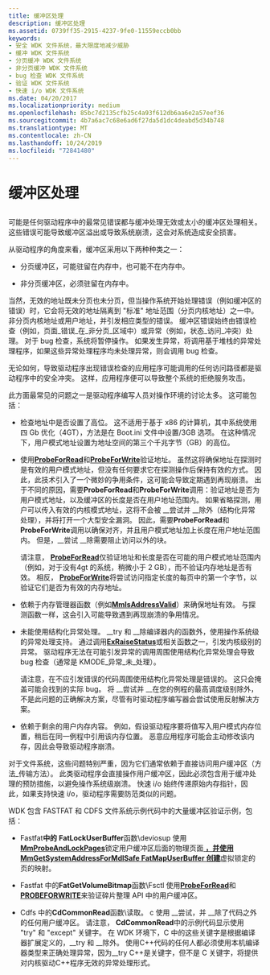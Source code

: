 ```yaml
---
title: 缓冲区处理
description: 缓冲区处理
ms.assetid: 0739ff35-2915-4237-9fe0-11559eccb0bb
keywords:
- 安全 WDK 文件系统，最大限度地减少威胁
- 缓冲 WDK 文件系统
- 分页缓冲 WDK 文件系统
- 非分页缓冲 WDK 文件系统
- bug 检查 WDK 文件系统
- 验证 WDK 文件系统
- 快速 i/o WDK 文件系统
ms.date: 04/20/2017
ms.localizationpriority: medium
ms.openlocfilehash: 85bc7d2135cfb25c4a93f612db6aa6e2a57eef36
ms.sourcegitcommit: 4b7a6ac7c68e6ad6f27da5d1dc4deabd5d34b748
ms.translationtype: MT
ms.contentlocale: zh-CN
ms.lasthandoff: 10/24/2019
ms.locfileid: "72841480"
---
```

# <a name="buffer-handling"></a>缓冲区处理


## <span id="ddk_buffer_handling_if"></span><span id="DDK_BUFFER_HANDLING_IF"></span>


可能是任何驱动程序中的最常见错误都与缓冲处理无效或太小的缓冲区处理相关。 这些错误可能导致缓冲区溢出或导致系统崩溃，这会对系统造成安全损害。

从驱动程序的角度来看，缓冲区采用以下两种种类之一：

-   分页缓冲区，可能驻留在内存中，也可能不在内存中。

-   非分页缓冲区，必须驻留在内存中。

当然，无效的地址既未分页也未分页，但当操作系统开始处理错误（例如缓冲区的错误）时，它会将无效的地址隔离到 "标准" 地址范围（分页内核地址）之一中。非分页内核地址或用户地址，并引发相应类型的错误。 缓冲区错误始终由错误检查（例如，页面\_错误\_在\_非分页\_区域中）或异常（例如，状态\_访问\_冲突）处理。 对于 bug 检查，系统将暂停操作。 如果发生异常，将调用基于堆栈的异常处理程序，如果这些异常处理程序均未处理异常，则会调用 bug 检查。

无论如何，导致驱动程序出现错误检查的应用程序可能调用的任何访问路径都是驱动程序中的安全冲突。 这样，应用程序便可以导致整个系统的拒绝服务攻击。

此方面最常见的问题之一是驱动程序编写人员对操作环境的讨论太多。 这可能包括：

-   检查地址中是否设置了高位。 这不适用于基于 x86 的计算机，其中系统使用四 Gb 优化（4GT），方法是在 Boot.ini 文件中设置/3GB 选项。 在这种情况下，用户模式地址设置为地址空间的第三个千兆字节（GB）的高位。

-   使用[**ProbeForRead**](https://docs.microsoft.com/windows-hardware/drivers/ddi/wdm/nf-wdm-probeforread)和[**ProbeForWrite**](https://docs.microsoft.com/windows-hardware/drivers/ddi/wdm/nf-wdm-probeforwrite)验证地址。 虽然这将确保地址在探测时是有效的用户模式地址，但没有任何要求它在探测操作后保持有效的方式。 因此，此技术引入了一个微妙的争用条件，这可能会导致定期遇到再现崩溃。 出于不同的原因，需要**ProbeForRead**和**ProbeForWrite**调用：验证地址是否为用户模式地址，以及缓冲区的长度是否在用户地址范围内。 如果省略探测，用户可以传入有效的内核模式地址，这将不会被 \_\_尝试并 \_\_除外（结构化异常处理），并将打开一个大型安全漏洞。 因此，需要**ProbeForRead**和**ProbeForWrite**调用以确保对齐，并且用户模式地址加上长度在用户地址范围内。 但是，\_\_尝试 \_\_除需要阻止访问以外的块。

    请注意， [**ProbeForRead**](https://docs.microsoft.com/windows-hardware/drivers/ddi/wdm/nf-wdm-probeforread)仅验证地址和长度是否在可能的用户模式地址范围内（例如，对于没有4gt 的系统，稍微小于 2 GB），而不验证内存地址是否有效。 相反， [**ProbeForWrite**](https://docs.microsoft.com/windows-hardware/drivers/ddi/wdm/nf-wdm-probeforwrite)将尝试访问指定长度的每页中的第一个字节，以验证它们是否为有效的内存地址。

-   依赖于内存管理器函数（例如[**MmIsAddressValid**](https://docs.microsoft.com/windows-hardware/drivers/ddi/ntddk/nf-ntddk-mmisaddressvalid)）来确保地址有效。 与探测函数一样，这会引入可能导致遇到再现崩溃的争用情况。

-   未能使用结构化异常处理。 \_\_try 和 \_\_除编译器内的函数外，使用操作系统级的异常处理支持。 通过调用[**ExRaiseStatus**](https://docs.microsoft.com/windows-hardware/drivers/ddi/wdm/nf-wdm-exraisestatus)或相关函数之一，引发内核级别的异常。 驱动程序无法在可能引发异常的调用周围使用结构化异常处理会导致 bug 检查（通常是 KMODE\_异常\_未\_处理）。

    请注意，在不应引发错误的代码周围使用结构化异常处理是错误的。 这只会掩盖可能会找到的实际 bug。 将 \_\_尝试并 \_\_在您的例程的最高调度级别除外，不是此问题的正确解决方案，尽管有时驱动程序编写器会尝试使用反射解决方案。

-   依赖于剩余的用户内存内容。 例如，假设驱动程序要将值写入用户模式内存位置，稍后在同一例程中引用该内存位置。 恶意应用程序可能会主动修改该内存，因此会导致驱动程序崩溃。

对于文件系统，这些问题特别严重，因为它们通常依赖于直接访问用户缓冲区（方法\_传输方法）。 此类驱动程序会直接操作用户缓冲区，因此必须包含用于缓冲处理的预防措施，以避免操作系统级崩溃。 快速 i/o 始终传递原始内存指针，因此，如果支持快速 i/o，驱动程序需要防范类似的问题。

WDK 包含 FASTFAT 和 CDFS 文件系统示例代码中的大量缓冲区验证示例，包括：

-   Fastfat**中的** **FatLockUserBuffer**函数\\deviosup 使用[**MmProbeAndLockPages**](https://docs.microsoft.com/windows-hardware/drivers/ddi/wdm/nf-wdm-mmprobeandlockpages)锁定用户缓冲区后面的物理页面[ **，并使用 MmGetSystemAddressForMdlSafe FatMapUserBuffer 创建**](https://docs.microsoft.com/windows-hardware/drivers/kernel/mm-bad-pointer)虚拟锁定的页的映射。

-   Fastfat 中的**FatGetVolumeBitmap**函数\\Fsctl 使用[**ProbeForRead**](https://docs.microsoft.com/windows-hardware/drivers/ddi/wdm/nf-wdm-probeforread)和[**PROBEFORWRITE**](https://docs.microsoft.com/windows-hardware/drivers/ddi/wdm/nf-wdm-probeforwrite)来验证碎片整理 API 中的用户缓冲区。

-   Cdfs 中的**CdCommonRead**函数\\读取。 c 使用 \_\_尝试，并 \_\_除了代码之外的任何用户缓冲区。 请注意， **CdCommonRead**中的示例代码显示使用 "try" 和 "except" 关键字。 在 WDK 环境下，C 中的这些关键字是根据编译器扩展定义的，\_\_try 和 \_\_除外。 使用C++代码的任何人都必须使用本机编译器类型来正确处理异常，因为\_\_try C++是关键字，但不是 C 关键字，将提供对内核驱动C++程序无效的异常处理形式。

 

 




